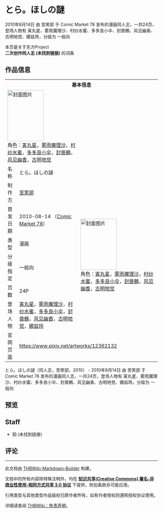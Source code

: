 # とら。ほしの謎

<!-- source html: G:\repos\THBWiki-Markdown-Builder\THBWikiMarkdown\Temp\main\0\06\ns0%3A%E3%81%A8%E3%82%89%E3%80%82%E3%81%BB%E3%81%97%E3%81%AE%E8%AC%8E.html -->

2010年8月14日 由 苦笑邸 于 Comic Market 78 发布的漫画同人志，一共24页，登场人物有 寅丸星、雾雨魔理沙、村纱水蜜、多多良小伞、封兽鵺、风见幽香、古明地觉、娜兹玲，分级为 一般向

本页是关于东方Project  
 **二次创作同人志 (未找到链接)** 的词条

## 作品信息

<table><tbody><tr><th colspan="3">基本信息</th></tr><tr><td class="cover-artwork-mobile" colspan="2"><a href="./文件-とら。ほしの謎封面.jpg.md" class="image" title="封面图片"><img alt="封面图片" src="https://upload.thwiki.cc/thumb/f/f2/%E3%81%A8%E3%82%89%E3%80%82%E3%81%BB%E3%81%97%E3%81%AE%E8%AC%8E%E5%B0%81%E9%9D%A2.jpg/119px-%E3%81%A8%E3%82%89%E3%80%82%E3%81%BB%E3%81%97%E3%81%AE%E8%AC%8E%E5%B0%81%E9%9D%A2.jpg" decoding="async" loading="lazy" width="119" height="168" srcset="https://upload.thwiki.cc/thumb/f/f2/%E3%81%A8%E3%82%89%E3%80%82%E3%81%BB%E3%81%97%E3%81%AE%E8%AC%8E%E5%B0%81%E9%9D%A2.jpg/178px-%E3%81%A8%E3%82%89%E3%80%82%E3%81%BB%E3%81%97%E3%81%AE%E8%AC%8E%E5%B0%81%E9%9D%A2.jpg 1.5x, https://upload.thwiki.cc/thumb/f/f2/%E3%81%A8%E3%82%89%E3%80%82%E3%81%BB%E3%81%97%E3%81%AE%E8%AC%8E%E5%B0%81%E9%9D%A2.jpg/238px-%E3%81%A8%E3%82%89%E3%80%82%E3%81%BB%E3%81%97%E3%81%AE%E8%AC%8E%E5%B0%81%E9%9D%A2.jpg 2x" data-file-width="850" data-file-height="1200"></a><div class="cover-char">角色：<a href="./寅丸星.md" title="寅丸星">寅丸星</a>，<a href="./雾雨魔理沙.md" title="雾雨魔理沙">雾雨魔理沙</a>，<a href="./村纱水蜜.md" title="村纱水蜜">村纱水蜜</a>，<a href="./多多良小伞.md" title="多多良小伞">多多良小伞</a>，<a href="./封兽鵺.md" title="封兽鵺">封兽鵺</a>，<a href="./风见幽香.md" title="风见幽香">风见幽香</a>，<a href="./古明地觉.md" title="古明地觉">古明地觉</a></div></td>
</tr><tr><td class="label">名称</td><td colspan="2"> とら。ほしの謎 </td></tr><tr><td class="label">制作方</td><td><a href="./苦笑邸.md" title="苦笑邸">苦笑邸</a></td><td class="cover-artwork" rowspan="6" style="min-width:168px;"><a href="./文件-とら。ほしの謎封面.jpg.md" class="image" title="封面图片"><img alt="封面图片" src="https://upload.thwiki.cc/thumb/f/f2/%E3%81%A8%E3%82%89%E3%80%82%E3%81%BB%E3%81%97%E3%81%AE%E8%AC%8E%E5%B0%81%E9%9D%A2.jpg/119px-%E3%81%A8%E3%82%89%E3%80%82%E3%81%BB%E3%81%97%E3%81%AE%E8%AC%8E%E5%B0%81%E9%9D%A2.jpg" decoding="async" loading="lazy" width="119" height="168" srcset="https://upload.thwiki.cc/thumb/f/f2/%E3%81%A8%E3%82%89%E3%80%82%E3%81%BB%E3%81%97%E3%81%AE%E8%AC%8E%E5%B0%81%E9%9D%A2.jpg/178px-%E3%81%A8%E3%82%89%E3%80%82%E3%81%BB%E3%81%97%E3%81%AE%E8%AC%8E%E5%B0%81%E9%9D%A2.jpg 1.5x, https://upload.thwiki.cc/thumb/f/f2/%E3%81%A8%E3%82%89%E3%80%82%E3%81%BB%E3%81%97%E3%81%AE%E8%AC%8E%E5%B0%81%E9%9D%A2.jpg/238px-%E3%81%A8%E3%82%89%E3%80%82%E3%81%BB%E3%81%97%E3%81%AE%E8%AC%8E%E5%B0%81%E9%9D%A2.jpg 2x" data-file-width="850" data-file-height="1200"></a><div class="cover-char">角色：<a href="./寅丸星.md" title="寅丸星">寅丸星</a>，<a href="./雾雨魔理沙.md" title="雾雨魔理沙">雾雨魔理沙</a>，<a href="./村纱水蜜.md" title="村纱水蜜">村纱水蜜</a>，<a href="./多多良小伞.md" title="多多良小伞">多多良小伞</a>，<a href="./封兽鵺.md" title="封兽鵺">封兽鵺</a>，<a href="./风见幽香.md" title="风见幽香">风见幽香</a>，<a href="./古明地觉.md" title="古明地觉">古明地觉</a></div></td>
</tr><tr><td class="label">首发日期</td><td>2010-08-14&#160;（<a href="/展会作品列表?e=Comic+Market%2378">Comic Market 78</a>）</td></tr><tr><td class="label">类型</td><td>漫画</td></tr><tr><td class="label">分级指定</td><td>一般向</td></tr><tr><td class="label">页数</td><td>24P</td></tr><tr><td class="label">登场人物</td><td><a href="./寅丸星.md" title="寅丸星">寅丸星</a>，<a href="./雾雨魔理沙.md" title="雾雨魔理沙">雾雨魔理沙</a>，<a href="./村纱水蜜.md" title="村纱水蜜">村纱水蜜</a>，<a href="./多多良小伞.md" title="多多良小伞">多多良小伞</a>，<a href="./封兽鵺.md" title="封兽鵺">封兽鵺</a>，<a href="./风见幽香.md" title="风见幽香">风见幽香</a>，<a href="./古明地觉.md" title="古明地觉">古明地觉</a>，<a href="./娜兹玲.md" title="娜兹玲">娜兹玲</a></td></tr>
<tr><td class="label">官网页面</td><td colspan="2"><a rel="nofollow" class="external free" href="https://www.pixiv.net/artworks/12362132">https://www.pixiv.net/artworks/12362132</a></td></tr></tbody></table>

とら。ほしの謎（同人志，苦笑邸，2010） - 2010年8月14日 由 苦笑邸 于 Comic Market 78 发布的漫画同人志，一共24页，登场人物有 寅丸星、雾雨魔理沙、村纱水蜜、多多良小伞、封兽鵺、风见幽香、古明地觉、娜兹玲，分级为 一般向

## 预览

## Staff
- 狛 (未找到链接)


## 评论




---

此文档由 [THBWiki-Markdown-Builder](https://github.com/Delsin-Yu/THBWiki-Markdown-Builder) 构建。

文档中的所有内容除特殊注明外，均在 [**知识共享(Creative Commons) 署名-非商业性使用-相同方式共享 3.0 协议**](https://creativecommons.org/licenses/by-sa/3.0/deed.zh-hans) 下提供，附加条款亦可能应用。

引用类型与其他类型作品版权归原作者所有，如有作者授权则遵照授权协议使用。

详细请查阅 [THBWiki：免责声明](https://thbwiki.cc/THBWiki:%E5%85%8D%E8%B4%A3%E5%A3%B0%E6%98%8E)。

